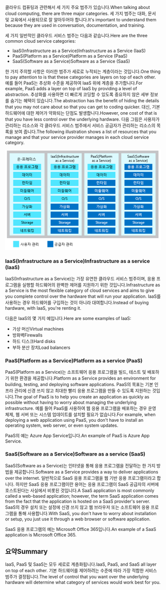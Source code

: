 <span data-ttu-id="d8b46-101">클라우드 컴퓨팅과 관련해서 세 가지 주요 범주가 있습니다.</span><span class="sxs-lookup"><span data-stu-id="d8b46-101">When talking about cloud computing, there are three major categories.</span></span> <span data-ttu-id="d8b46-102">세 가지 범주는 대화, 문서 및 교육에서 사용되므로 잘 알아두어야 합니다.</span><span class="sxs-lookup"><span data-stu-id="d8b46-102">It's important to understand them because they are used in conversation, documentation, and training.</span></span>

<span data-ttu-id="d8b46-103">세 가지 일반적인 클라우드 서비스 범주는 다음과 같습니다.</span><span class="sxs-lookup"><span data-stu-id="d8b46-103">Here are the three common cloud service categories:</span></span>

- <span data-ttu-id="d8b46-104">IaaS(Infrastructure as a Service)</span><span class="sxs-lookup"><span data-stu-id="d8b46-104">Infrastructure as a Service (IaaS)</span></span>
- <span data-ttu-id="d8b46-105">PaaS(Platform as a Service)</span><span class="sxs-lookup"><span data-stu-id="d8b46-105">Platform as a Service (PaaS)</span></span>
- <span data-ttu-id="d8b46-106">SaaS(Software as a Service)</span><span class="sxs-lookup"><span data-stu-id="d8b46-106">Software as a Service (SaaS)</span></span>

<span data-ttu-id="d8b46-107">한 가지 주의할 사항은 이러한 범주가 세로로 누적되는 계층이라는 것입니다.</span><span class="sxs-lookup"><span data-stu-id="d8b46-107">One thing to pay attention to is that these categories are layers on top of each other.</span></span> <span data-ttu-id="d8b46-108">예를 들어 PaaS는 추상화 수준을 제공하여 IaaS 위에 계층을 추가합니다.</span><span class="sxs-lookup"><span data-stu-id="d8b46-108">For example, PaaS adds a layer on top of IaaS by providing a level of abstraction.</span></span> <span data-ttu-id="d8b46-109">추상화를 사용하면 더 빠르게 코딩할 수 있도록 중요하지 않은 세부 정보를 숨기는 혜택이 있습니다.</span><span class="sxs-lookup"><span data-stu-id="d8b46-109">The abstraction has the benefit of hiding the details that you may not care about so that you can get to coding quicker.</span></span> <span data-ttu-id="d8b46-110">대신, 기본 하드웨어에 대한 제어가 약화되는 단점도 발생합니다.</span><span class="sxs-lookup"><span data-stu-id="d8b46-110">However, one cost of that is that you have less control over the underlying hardware.</span></span> <span data-ttu-id="d8b46-111">다음 그림은 사용자가 관리하는 리소스와 각 클라우드 서비스 범주에서 서비스 공급자가 관리하는 리소스의 목록을 보여 줍니다.</span><span class="sxs-lookup"><span data-stu-id="d8b46-111">The following illustration shows a list of resources that you manage and that your service provider manages in each cloud service category.</span></span>

![각 클라우드 서비스 범주의 추상화 수준을 보여 주는 그림입니다.](../media/5-layer-diagram.png)


### <a name="infrastructure-as-a-service-iaas"></a><span data-ttu-id="d8b46-113">IaaS(Infrastructure as a Service)</span><span class="sxs-lookup"><span data-stu-id="d8b46-113">Infrastructure as a service (IaaS)</span></span>

<span data-ttu-id="d8b46-114">IaaS(Infrastructure as a Service)는 가장 유연한 클라우드 서비스 범주이며, 응용 프로그램을 실행할 하드웨어의 완벽한 제어를 지원하기 위한 것입니다.</span><span class="sxs-lookup"><span data-stu-id="d8b46-114">Infrastructure as a Service is the most flexible category of cloud services and aims to give you complete control over the hardware that will run your application.</span></span> <span data-ttu-id="d8b46-115">IaaS를 사용하는 경우 하드웨어를 구입하는 것이 아니라 대여합니다.</span><span class="sxs-lookup"><span data-stu-id="d8b46-115">Instead of buying hardware, with IaaS, you're renting it.</span></span>

<span data-ttu-id="d8b46-116">다음은 IaaS의 몇 가지 예입니다.</span><span class="sxs-lookup"><span data-stu-id="d8b46-116">Here are some examples of IaaS:</span></span>

- <span data-ttu-id="d8b46-117">가상 머신</span><span class="sxs-lookup"><span data-stu-id="d8b46-117">Virtual machines</span></span>
- <span data-ttu-id="d8b46-118">방화벽</span><span class="sxs-lookup"><span data-stu-id="d8b46-118">Firewalls</span></span>
- <span data-ttu-id="d8b46-119">하드 디스크</span><span class="sxs-lookup"><span data-stu-id="d8b46-119">Hard disks</span></span>
- <span data-ttu-id="d8b46-120">부하 분산 장치</span><span class="sxs-lookup"><span data-stu-id="d8b46-120">Load balancers</span></span>

### <a name="platform-as-a-service-paas"></a><span data-ttu-id="d8b46-121">PaaS(Platform as a Service)</span><span class="sxs-lookup"><span data-stu-id="d8b46-121">Platform as a service (PaaS)</span></span>

<span data-ttu-id="d8b46-122">PaaS(Platform as a Service)는 소프트웨어 응용 프로그램을 빌드, 테스트 및 배포하기 위한 환경을 제공합니다.</span><span class="sxs-lookup"><span data-stu-id="d8b46-122">Platform as a Service provides an environment for building, testing, and deploying software applications.</span></span> <span data-ttu-id="d8b46-123">PaaS의 목표는 기본 인프라 관리에 신경 쓰지 않고 최대한 빨리 응용 프로그램을 만들 수 있도록 지원하는 것입니다.</span><span class="sxs-lookup"><span data-stu-id="d8b46-123">The goal of PaaS is to help you create an application as quickly as possible without having to worry about managing the underlying infrastructure.</span></span> <span data-ttu-id="d8b46-124">예를 들어 PaaS를 사용하여 웹 응용 프로그램을 배포하는 경우 운영 체제, 웹 서버 또는 시스템 업데이트를 설치할 필요가 없습니다.</span><span class="sxs-lookup"><span data-stu-id="d8b46-124">For example, when deploying a web application using PaaS, you don't have to install an operating system, web server, or even system updates.</span></span> 

<span data-ttu-id="d8b46-125">PaaS의 예는 Azure App Service입니다.</span><span class="sxs-lookup"><span data-stu-id="d8b46-125">An example of PaaS is Azure App Service.</span></span>

### <a name="software-as-a-service-saas"></a><span data-ttu-id="d8b46-126">SaaS(Software as a Service)</span><span class="sxs-lookup"><span data-stu-id="d8b46-126">Software as a service (SaaS)</span></span>

<span data-ttu-id="d8b46-127">SaaS(Software as a Service)는 인터넷을 통해 응용 프로그램을 전달하는 한 가지 방법을 제공합니다.</span><span class="sxs-lookup"><span data-stu-id="d8b46-127">Software as a Service provides a way to deliver applications over the internet.</span></span> <span data-ttu-id="d8b46-128">일반적으로 SaaS 응용 프로그램을 웹 기반 응용 프로그램이라고 합니다. 하지만 SaaS 응용 프로그램이란 용어는 응용 프로그램이 SaaS 공급자의 서버에 호스트된다는 사실에서 비롯된 것입니다.</span><span class="sxs-lookup"><span data-stu-id="d8b46-128">A SaaS application is most commonly called a web-based application; however, the term SaaS application comes from the fact that the application is hosted on a SaaS provider's server.</span></span> <span data-ttu-id="d8b46-129">SaaS의 경우 설치 또는 설정에 신경 쓰지 않고 웹 브라우저 또는 소프트웨어 응용 프로그램을 통해 사용합니다.</span><span class="sxs-lookup"><span data-stu-id="d8b46-129">With SaaS, you don't have to worry about installation or setup, you just use it through a web browser or software application.</span></span> 

<span data-ttu-id="d8b46-130">SaaS 응용 프로그램의 예는 Microsoft Office 365입니다.</span><span class="sxs-lookup"><span data-stu-id="d8b46-130">An example of a SaaS application is Microsoft Office 365.</span></span>

## <a name="summary"></a><span data-ttu-id="d8b46-131">요약</span><span class="sxs-lookup"><span data-stu-id="d8b46-131">Summary</span></span>

<span data-ttu-id="d8b46-132">IaaS, PaaS 및 SaaS는 모두 세로로 계층화됩니다.</span><span class="sxs-lookup"><span data-stu-id="d8b46-132">IaaS, PaaS, and SaaS all layer on top of each other.</span></span> <span data-ttu-id="d8b46-133">기본 하드웨어를 제어하려는 수준에 따라 가장 적합한 서비스 범주가 결정됩니다.</span><span class="sxs-lookup"><span data-stu-id="d8b46-133">The level of control that you want over the underlying hardware will determine what category of services would work best for you.</span></span>
